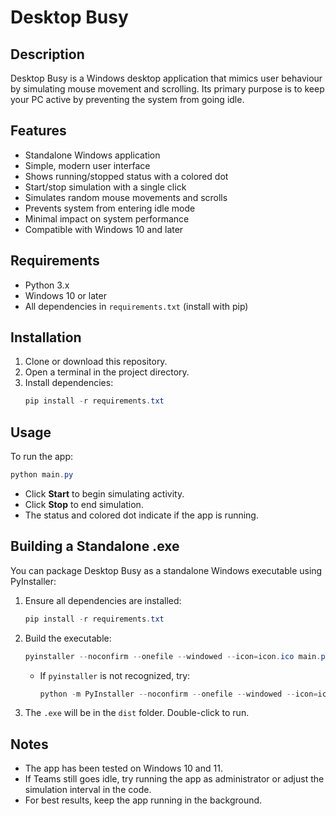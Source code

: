 # Desktop Busy

## Description
Desktop Busy is a Windows desktop application that mimics user behaviour by simulating mouse movement and scrolling. Its primary purpose is to keep your PC active by preventing the system from going idle.

## Features
- Standalone Windows application
- Simple, modern user interface
- Shows running/stopped status with a colored dot
- Start/stop simulation with a single click
- Simulates random mouse movements and scrolls
- Prevents system from entering idle mode
- Minimal impact on system performance
- Compatible with Windows 10 and later

## Requirements
- Python 3.x
- Windows 10 or later
- All dependencies in `requirements.txt` (install with pip)

## Installation
1. Clone or download this repository.
2. Open a terminal in the project directory.
3. Install dependencies:
   ```powershell
   pip install -r requirements.txt
   ```

## Usage
To run the app:
```powershell
python main.py
```

- Click **Start** to begin simulating activity.
- Click **Stop** to end simulation.
- The status and colored dot indicate if the app is running.

## Building a Standalone .exe
You can package Desktop Busy as a standalone Windows executable using PyInstaller:

1. Ensure all dependencies are installed:
   ```powershell
   pip install -r requirements.txt
   ```
2. Build the executable:
   ```powershell
   pyinstaller --noconfirm --onefile --windowed --icon=icon.ico main.py
   ```
   - If `pyinstaller` is not recognized, try:
     ```powershell
     python -m PyInstaller --noconfirm --onefile --windowed --icon=icon.ico main.py
     ```
3. The `.exe` will be in the `dist` folder. Double-click to run.

## Notes
- The app has been tested on Windows 10 and 11.
- If Teams still goes idle, try running the app as administrator or adjust the simulation interval in the code.
- For best results, keep the app running in the background.
